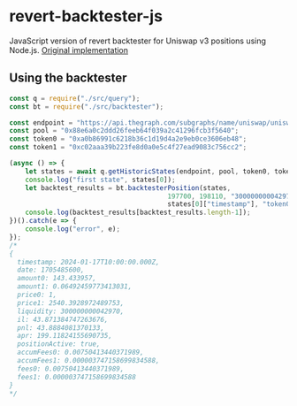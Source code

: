 # revert-backtester-js
JavaScript version of revert backtester for Uniswap v3 positions using Node.js. [Original implementation](https://github.com/revert-finance/revert-backtester/)

## Using the backtester
```javascript
const q = require("./src/query");
const bt = require("./src/backtester");

const endpoint = "https://api.thegraph.com/subgraphs/name/uniswap/uniswap-v3";
const pool = "0x88e6a0c2ddd26feeb64f039a2c41296fcb3f5640";
const token0 = "0xa0b86991c6218b36c1d19d4a2e9eb0ce3606eb48";
const token1 = "0xc02aaa39b223fe8d0a0e5c4f27ead9083c756cc2";

(async () => {
    let states = await q.getHistoricStates(endpoint, pool, token0, token1);
    console.log("first state", states[0]);
    let backtest_results = bt.backtesterPosition(states, 
                                        197700, 198110, "300000000042970",
                                        states[0]["timestamp"], "token0");
    console.log(backtest_results[backtest_results.length-1]);
})().catch(e => {
    console.log("error", e);
});
/*
{
  timestamp: 2024-01-17T10:00:00.000Z,
  date: 1705485600,
  amount0: 143.433957,
  amount1: 0.06492459773413031,
  price0: 1,
  price1: 2540.3928972489753,
  liquidity: 300000000042970,
  il: 43.871384747263676,
  pnl: 43.8884081370133,
  apr: 199.11824155690735,
  positionActive: true,
  accumFees0: 0.00750413440371989,
  accumFees1: 0.000003747158699834588,
  fees0: 0.00750413440371989,
  fees1: 0.000003747158699834588
}
*/
```
